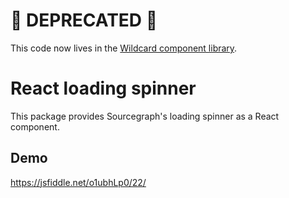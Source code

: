 # 🚨 DEPRECATED 🚨

This code now lives in the [Wildcard component library](https://sourcegraph.com/github.com/sourcegraph/sourcegraph/-/blob/client/wildcard/src/components/LoadingSpinner/LoadingSpinner.tsx).

# React loading spinner

This package provides Sourcegraph's loading spinner as a React component.

## Demo

https://jsfiddle.net/o1ubhLp0/22/
